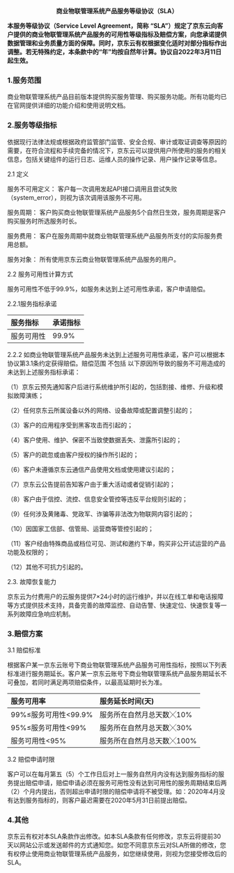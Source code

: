 **<div align=center>商业物联管理系统产品服务等级协议（SLA）</div>**

**本服务等级协议（Service Level Agreement，简称 “SLA”）规定了京东云向客户提供的商业物联管理系统产品服务的可用性等级指标及赔偿方案，向您承诺提供数据管理和业务质量方面的保障。同时，京东云有权根据变化适时对部分指标作出调整。若无特殊约定，本条款中的“年”均按自然年计算。协议自2022年3月11日起生效。**

### 1.服务范围

商业物联管理系统产品目前版本提供购买服务管理、购买服务功能。所有功能均已在官网提供详细的功能介绍和使用说明文档。

### 2.服务等级指标

依据现行法律法规或根据政府监管部门监管、安全合规、审计或取证调查等原因的需要，在符合流程和手续完备的情况下，京东云可以提供用户所使用的服务的相关信息，包括关键组件的运行日志、运维人员的操作记录、用户操作记录等信息。

2.1 定义

服务不可用定义： 客户每一次调用发起API接口调用且尝试失败（system_error），则视为该次调用该服务不可用。

服务周期： 客户购买商业物联管理系统产品服务5个自然日生效，服务周期是客户购买服务时所选服务时长。

服务费用： 客户在服务周期中就商业物联管理系统产品服务所支付的实际服务费用总额。

服务对象： 所有使用京东云商业物联管理系统产品服务的用户。

2.2 服务可用性计算方式

服务可用性不低于99.9%，如服务未达到上述可用性承诺，客户申请赔偿。

2.2.1服务指标承诺

| 服务指标  | 承诺指标   |
|:------|:-------|
| 服务可用性 | 99.9%  |

2.2.2 如商业物联管理系统产品服务未达到上述服务可用性承诺，客户可以根据本协议第3.1条约定获得赔偿。赔偿范围 不包括 以下原因所导致的服务不可用造成的未达到上述服务指标承诺：

（1）京东云预先通知客户后进行系统维护所引起的，包括割接、维修、升级和模拟故障演练；

（2）任何京东云所属设备以外的网络、设备故障或配置调整引起的；

（3）客户的应用程序受到黑客攻击而引起的；

（4）客户使用、维护、保密不当致使数据丢失、泄露所引起的；

（5）客户的疏忽或由客户授权的操作所引起的；

（6）客户未遵循京东云通信产品使用文档或使用建议引起的；

（7）京东云公告提前告知客户由于重大活动或者促销引起的；

（8）客户由于信控、流控、信息安全管控等违反平台规则引起的；

（9）任何涉及黄赌毒、党政军、诈骗等非法改为物联网内容引起的；

（10）因国家工信部、信管局、运营商等管控引起的；

（11）客户经由特殊商品或档位可见、测试和邀约下单，购买非公开试运营的产品功能及权限的；

（12）其他不可抗力引起的。

2.3. 故障恢复能力

京东云为付费用户的云服务提供7×24小时的运行维护，并以在线工单和电话报障等方式提供技术支持，具备完善的故障监控、自动告警、快速定位、快速恢复等一系列故障应急响应机制。

### 3.赔偿方案

3.1 赔偿标准

根据客户某一京东云账号下商业物联管理系统产品服务可用性指标，按照以下列表标准进行服务期延长。客户某一京东云账号下商业物联管理系统产品服务期延长不可叠加，若同时满足两项赔偿条件，以最高延期时长为准。

| 服务可用率  | 服务延长时间(天)   |
|:------|:-------|
| 99%≤服务可用性<99.9% | 服务所在自然月总天数╳10%  |
| 95%≤服务可用性<99% | 服务所在自然月总天数╳30%  |
| 服务可用性<95% | 服务所在自然月总天数╳100%  |

3.2 赔偿申请时限

客户可以在每月第五（5）个工作日后对上一服务自然月内没有达到服务指标的服务提出赔偿申请，赔偿申请必须在服务可用性没有达到可用性的服务周期结束后两（2）个月内提出，否则超出申请时限的赔偿申请将不被受理。如：2020年4月没有达到服务指标的，则客户最迟需要在2020年5月31日前提出赔偿。

### 4.其他

京东云有权对本SLA条款作出修改。如本SLA条款有任何修改，京东云将提前30天以网站公示或发送邮件的方式通知您。如您不同意京东云对SLA所做的修改，您有权停止使用商业物联管理系统产品服务，如您继续使用，则视为您接受修改后的SLA。

